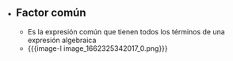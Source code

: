 - ## Factor común
	- Es la expresión común que tienen todos los términos de una expresión algebraica
	- {{{image-l image_1662325342017_0.png}}}